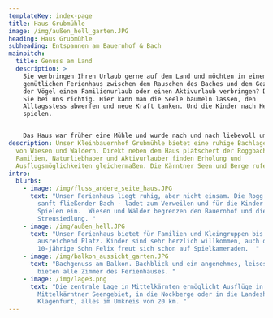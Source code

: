 ```yaml
---
templateKey: index-page
title: Haus Grubmühle
image: /img/außen_hell_garten.JPG
heading: Haus Grubmühle
subheading: Entspannen am Bauernhof & Bach
mainpitch:
  title: Genuss am Land
  description: >
    Sie verbringen Ihren Urlaub gerne auf dem Land und möchten in einem
    gemütlichen Ferienhaus zwischen dem Rauschen des Baches und dem Gezwitscher
    der Vögel einen Familienurlaub oder einen Aktivurlaub verbringen? Dann sind
    Sie bei uns richtig. Hier kann man die Seele baumeln lassen, den
    Alltagsstess abwerfen und neue Kraft tanken. Und die Kinder nach Herzenslust
    spielen. 


    Das Haus war früher eine Mühle und wurde nach und nach liebevoll umgebaut. Ein ideales Familienurlaubsplatzerl bzw. Ausgangspunkt für Ausflüge zu den nahe gelegenen Seen und Bergen. 
description: Unser Kleinbauernhof Grubmühle bietet eine ruhige Bachlage umgeben
  von Wiesen und Wäldern. Direkt neben dem Haus plätschert der Roggbach vorbei.
  Familien, Naturliebhaber und Aktivurlauber finden Erholung und
  Ausflugsmöglichkeiten gleichermaßen. Die Kärntner Seen und Berge rufen!
intro:
  blurbs:
    - image: /img/fluss_andere_seite_haus.JPG
      text: "Unser Ferienhaus liegt ruhig, aber nicht einsam. Die Rogg - ein kleiner
        sanft fließender Bach - ladet zum Verweilen und für die Kinder auch zum
        Spielen ein.  Wiesen und Wälder begrenzen den Bauernhof und die
        Streusiedlung. "
    - image: /img/außen_hell.JPG
      text: "Unser Ferienhaus bietet für Familien und Kleingruppen bis zu 6 Personen
        ausreichend Platz. Kinder sind sehr herzlich willkommen, auch der
        10-jährige Sohn Felix freut sich schon auf Spielkameraden.  "
    - image: /img/balkon_aussicht_garten.JPG
      text: "Bachgenuss am Balkon. Bachblick und ein angenehmes, leises Rauschen
        bieten alle Zimmer des Ferienhauses. "
    - image: /img/lage3.png
      text: "Die zentrale Lage in Mittelkärnten ermöglicht Ausflüge in das
        Mittelkärntner Seengebiet, in die Nockberge oder in die Landeshauptstadt
        Klagenfurt, alles im Umkreis von 20 km. "
---
```

